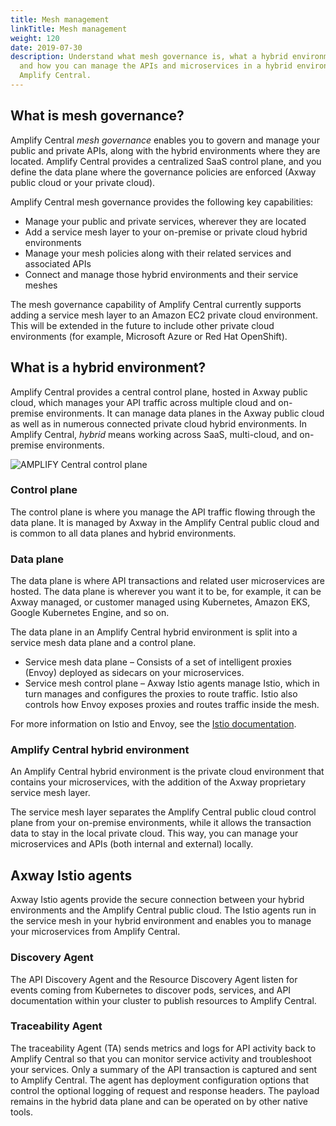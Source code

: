 ```yaml
---
title: Mesh management
linkTitle: Mesh management
weight: 120
date: 2019-07-30
description: Understand what mesh governance is, what a hybrid environment is,
  and how you can manage the APIs and microservices in a hybrid environment from
  Amplify Central.
---
```


## What is mesh governance?

Amplify Central *mesh governance* enables you to govern and manage your public and private APIs, along with the hybrid environments where they are located. Amplify Central provides a centralized SaaS control plane, and you define the data plane where the governance policies are enforced (Axway public cloud or your private cloud).

Amplify Central mesh governance provides the following key capabilities:

* Manage your public and private services, wherever they are located
* Add a service mesh layer to your on-premise or private cloud hybrid environments
* Manage your mesh policies along with their related services and associated APIs
* Connect and manage those hybrid environments and their service meshes

The mesh governance capability of Amplify Central currently supports adding a service mesh layer to an Amazon EC2 private cloud environment. This will be extended in the future to include other private cloud environments (for example, Microsoft Azure or Red Hat OpenShift).

## What is a hybrid environment?

Amplify Central provides a central control plane, hosted in Axway public cloud, which manages your API traffic across multiple cloud and on-premise environments. It can manage data planes in the Axway public cloud as well as in numerous connected private cloud hybrid environments. In Amplify Central, *hybrid* means working across SaaS, multi-cloud, and on-premise environments.

![AMPLIFY Central control plane](/Images/central/hybrid_control_data_plane.png)

### Control plane

The control plane is where you manage the API traffic flowing through the data plane. It is managed by Axway in the Amplify Central public cloud and is common to all data planes and hybrid environments.

### Data plane

The data plane is where API transactions and related user microservices are hosted. The data plane is wherever you want it to be, for example, it can be Axway managed, or customer managed using Kubernetes, Amazon EKS, Google Kubernetes Engine, and so on.

The data plane in an Amplify Central hybrid environment is split into a service mesh data plane and a control plane.

* Service mesh data plane – Consists of a set of intelligent proxies (Envoy) deployed as sidecars on your microservices.
* Service mesh control plane – Axway Istio agents manage Istio, which in turn manages and configures the proxies to route traffic. Istio also controls how Envoy exposes proxies and routes traffic inside the mesh.

For more information on Istio and Envoy, see the [Istio documentation](https://istio.io/latest/docs/).

### Amplify Central hybrid environment

An Amplify Central hybrid environment is the private cloud environment that contains your microservices, with the addition of the Axway proprietary service mesh layer.

The service mesh layer separates the Amplify Central public cloud control plane from your on-premise environments, while it allows the transaction data to stay in the local private cloud. This way, you can manage your microservices and APIs (both internal and external) locally.

## Axway Istio agents

Axway Istio agents provide the secure connection between your hybrid environments and the Amplify Central public cloud. The Istio agents run in the service mesh in your hybrid environment and enables you to manage your microservices from Amplify Central.

### Discovery Agent

The API Discovery Agent and the Resource Discovery Agent listen for events coming from Kubernetes to discover pods, services, and API documentation within your cluster to publish resources to Amplify Central.

### Traceability Agent

The traceability Agent (TA) sends metrics and logs for API activity back to Amplify Central so that you can monitor service activity and troubleshoot your services. Only a summary of the API transaction is captured and sent to Amplify Central. The agent has deployment configuration options that control the optional logging of request and response headers. The payload remains in the hybrid data plane and can be operated on by other native tools.
